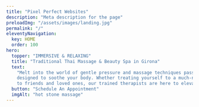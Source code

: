 ```yaml
---
title: "Pixel Perfect Websites"
description: "Meta description for the page"
preloadImg: "/assets/images/landing.jpg"
permalink: "/"
eleventyNavigation:
  key: HOME
  order: 100
hero:
  topper: "IMMERSIVE & RELAXING"
  title: "Traditional Thai Massage & Beauty Spa in Girona"
  text:
    "Melt into the world of gentle pressure and massage techniques passed down from generation to generation and
    designed to soothe your body. Whether treating yourself to a much-needed massage or gifting a beauty spa treatment
    to friends and loved ones, our trained therapists are here to elevate your dream visit."
  button: "Schedule An Appointment"
  imgAlt: "hot stone massage"
---
```


